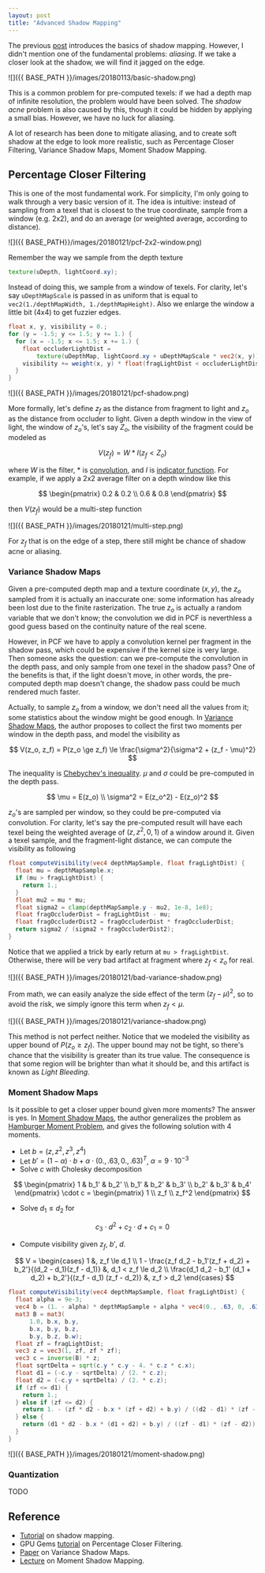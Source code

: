 ```yaml
---
layout: post
title: "Advanced Shadow Mapping"
---
```


The previous [post](https://misaka-10032.github.io/shadow-map/) introduces the basics of shadow mapping. However, I didn't mention one of the fundamental problems: _aliasing_. If we take a closer look at the shadow, we will find it jagged on the edge.

![]({{ BASE_PATH }}/images/20180113/basic-shadow.png)

This is a common problem for pre-computed texels: if we had a depth map of infinite resolution, the problem would have been solved. The _shadow acne_ problem is also caused by this, though it could be hidden by applying a small bias. However, we have no luck for aliasing.

A lot of research has been done to mitigate aliasing, and to create soft shadow at the edge to look more realistic, such as Percentage Closer Filtering, Variance Shadow Maps, Moment Shadow Mapping.

## Percentage Closer Filtering

This is one of the most fundamental work. For simplicity, I'm only going to walk through a very basic version of it. The idea is intuitive: instead of sampling from a texel that is closest to the true coordinate, sample from a window (e.g. 2x2), and do an average (or weighted average, according to distance).

![]({{ BASE_PATH}}/images/20180121/pcf-2x2-window.png)

Remember the way we sample from the depth texture

```glsl
texture(uDepth, lightCoord.xy);
```

Instead of doing this, we sample from a window of texels. For clarity, let's say `uDepthMapScale` is passed in as uniform that is equal to `vec2(1./depthMapWidth, 1./depthMapHeight)`. Also we enlarge the window a little bit (4x4) to get fuzzier edges.

```glsl
float x, y, visibility = 0.;
for (y = -1.5; y <= 1.5; y += 1.) {
  for (x = -1.5; x <= 1.5; x += 1.) {
    float occluderLightDist =
        texture(uDepthMap, lightCoord.xy + uDepthMapScale * vec2(x, y)).z;
    visibility += weight(x, y) * float(fragLightDist < occluderLightDist + kEps);
  }
}
```

![]({{ BASE_PATH }}/images/20180121/pcf-shadow.png)

More formally, let's define $z_f$ as the distance from fragment to light and $z_o$ as the distance from occluder to light. Given a depth window in the view of light, the window of $z_o$'s, let's say $Z_o$, the visibility of the fragment could be modeled as

$$
V(z_f) = W * I(z_f < Z_o)
$$

where $W$ is the filter, $*$ is [convolution](https://en.wikipedia.org/wiki/Convolution), and $I$ is [indicator function](https://en.wikipedia.org/wiki/Indicator_function). For example, if we apply a 2x2 average filter on a depth window like this

$$
\begin{pmatrix}
0.2 & 0.2 \\
0.6 & 0.8
\end{pmatrix}
$$

then $V(z_f)$ would be a multi-step function

![]({{ BASE_PATH }}/images/20180121/multi-step.png)

For $z_f$ that is on the edge of a step, there still might be chance of shadow acne or aliasing.

### Variance Shadow Maps

Given a pre-computed depth map and a texture coordinate $(x, y)$, the $z_o$ sampled from it is actually an inaccurate one: some information has already been lost due to the finite rasterization. The true $z_o$ is actually a random variable that we don't know; the convolution we did in PCF is neverthless a good guess based on the continuity nature of the real scene.

However, in PCF we have to apply a convolution kernel per fragment in the shadow pass, which could be expensive if the kernel size is very large. Then someone asks the question: can we pre-compute the convolution in the depth pass, and only sample from one texel in the shadow pass? One of the benefits is that, if the light doesn't move, in other words, the pre-computed depth map doesn't change, the shadow pass could be much rendered much faster.

Actually, to sample $z_o$ from a window, we don't need all the values from it; some statistics about the window might be good enough. In [Variance Shadow Maps](http://www.punkuser.net/vsm/vsm_paper.pdf), the author proposes to collect the first two moments per window in the depth pass, and model the visibility as

$$
V(z_o, z_f) = P(z_o \ge z_f) \le \frac{\sigma^2}{\sigma^2 + (z_f - \mu)^2}
$$

The inequality is [Chebychev's inequality](https://en.wikipedia.org/wiki/Chebyshev%27s_inequality). $\mu$ and $\sigma$ could be pre-computed in the depth pass.

$$
\mu = E(z_o) \\
\sigma^2 = E(z_o^2) - E(z_o)^2
$$

$z_o$'s are sampled per window, so they could be pre-computed via convolution. For clarity, let's say the pre-computed result will have each texel being the weighted average of $(z, z^2, 0, 1)$ of a window around it. Given a texel sample, and the fragment-light distance, we can compute the visibility as following

```glsl
float computeVisibility(vec4 depthMapSample, float fragLightDist) {
  float mu = depthMapSample.x;
  if (mu > fragLightDist) {
    return 1.;
  }
  float mu2 = mu * mu;
  float sigma2 = clamp(depthMapSample.y - mu2, 1e-8, 1e8);
  float fragOccluderDist = fragLightDist - mu;
  float fragOccluderDist2 = fragOccluderDist * fragOccluderDist;
  return sigma2 / (sigma2 + fragOccluderDist2);
}
```

Notice that we applied a trick by early return at `mu > fragLightDist`. Otherwise, there will be very bad artifact at fragment where $z_f < z_o$ for real.

![]({{ BASE_PATH }}/images/20180121/bad-variance-shadow.png)

From math, we can easily analyze the side effect of the term $(z_f - \mu)^2$, so to avoid the risk, we simply ignore this term when $z_f < \mu$.

![]({{ BASE_PATH }}/images/20180121/variance-shadow.png)

This method is not perfect neither. Notice that we modeled the visibility as upper bound of $P(z_o \ge z_f)$. The upper bound may not be tight, so there's chance that the visibility is greater than its true value. The consequence is that some region will be brighter than what it should be, and this artifact is known as _Light Bleeding_.

### Moment Shadow Maps

Is it possible to get a closer upper bound given more moments? The answer is yes. In [Moment Shadow Maps](http://momentsingraphics.de/?page_id=51), the author generalizes the problem as [Hamburger Moment Problem](https://en.wikipedia.org/wiki/Hamburger_moment_problem), and gives the following solution with 4 moments.

* Let $b = (z, z^2, z^3, z^4)$
* Let $b' = (1 - \alpha) \cdot b + \alpha \cdot (0., .63, 0., .63)^T$, $\alpha = 9 \cdot 10^{-3}$
* Solve $c$ with Cholesky decomposition

$$
\begin{pmatrix}
  1 & b_1' & b_2' \\
  b_1' & b_2' & b_3' \\
  b_2' & b_3' & b_4'
\end{pmatrix}
\cdot c =
\begin{pmatrix}
  1 \\ z_f \\ z_f^2
\end{pmatrix}
$$

* Solve $d_1 \le d_2$ for

$$
c_3 \cdot d^2 + c_2 \cdot d + c_1 = 0
$$

* Compute visibility given $z_f$, $b'$, $d$.

$$
V = \begin{cases}
  1 &, z_f \le d_1 \\
  1 - \frac{z_f d_2 - b_1'(z_f + d_2) + b_2'}{(d_2 - d_1)(z_f - d_1)} &, d_1 < z_f \le d_2 \\
  \frac{d_1 d_2 - b_1' (d_1 + d_2) + b_2'}{(z_f - d_1) (z_f - d_2)} &, z_f > d_2
\end{cases}
$$

```glsl
float computeVisibility(vec4 depthMapSample, float fragLightDist) {
  float alpha = 9e-3;
  vec4 b = (1. - alpha) * depthMapSample + alpha * vec4(0., .63, 0, .63);
  mat3 B = mat3(
      1.0, b.x, b.y,
      b.x, b.y, b.z,
      b.y, b.z, b.w);
  float zf = fragLightDist;
  vec3 z = vec3(1, zf, zf * zf);
  vec3 c = inverse(B) * z;
  float sqrtDelta = sqrt(c.y * c.y - 4. * c.z * c.x);
  float d1 = (-c.y - sqrtDelta) / (2. * c.z);
  float d2 = (-c.y + sqrtDelta) / (2. * c.z);
  if (zf <= d1) {
    return 1.;
  } else if (zf <= d2) {
    return 1. - (zf * d2 - b.x * (zf + d2) + b.y) / ((d2 - d1) * (zf - d1));
  } else {
    return (d1 * d2 - b.x * (d1 + d2) + b.y) / ((zf - d1) * (zf - d2));
  }
}
```

![]({{ BASE_PATH }}/images/20180121/moment-shadow.png)

### Quantization

TODO

## Reference

* [Tutorial](http://www.opengl-tutorial.org/intermediate-tutorials/tutorial-16-shadow-mapping/) on shadow mapping.
* GPU Gems [tutorial](https://developer.nvidia.com/gpugems/GPUGems/gpugems_ch11.html) on Percentage Closer Filtering.
* [Paper](http://www.punkuser.net/vsm/vsm_paper.pdf) on Variance Shadow Maps.
* [Lecture](http://momentsingraphics.de/?page_id=51) on Moment Shadow Mapping.